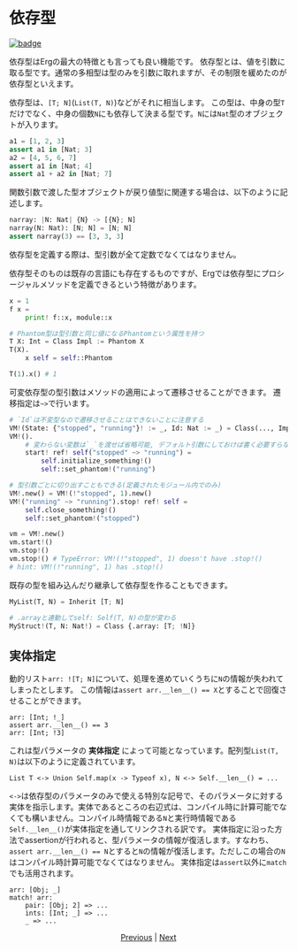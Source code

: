# 依存型

[![badge](https://img.shields.io/endpoint.svg?url=https%3A%2F%2Fgezf7g7pd5.execute-api.ap-northeast-1.amazonaws.com%2Fdefault%2Fsource_up_to_date%3Fowner%3Derg-lang%26repos%3Derg%26ref%3Dmain%26path%3Ddoc/EN/syntax/type/14_dependent.md%26commit_hash%3D00682a94603fed2b531898200a79f2b4a64d5aae)](https://gezf7g7pd5.execute-api.ap-northeast-1.amazonaws.com/default/source_up_to_date?owner=erg-lang&repos=erg&ref=main&path=doc/EN/syntax/type/14_dependent.md&commit_hash=00682a94603fed2b531898200a79f2b4a64d5aae)

依存型はErgの最大の特徴とも言っても良い機能です。
依存型とは、値を引数に取る型です。通常の多相型は型のみを引数に取れますが、その制限を緩めたのが依存型といえます。

依存型は、`[T; N]`(`List(T, N)`)などがそれに相当します。
この型は、中身の型`T`だけでなく、中身の個数`N`にも依存して決まる型です。`N`には`Nat`型のオブジェクトが入ります。

```python
a1 = [1, 2, 3]
assert a1 in [Nat; 3]
a2 = [4, 5, 6, 7]
assert a1 in [Nat; 4]
assert a1 + a2 in [Nat; 7]
```

関数引数で渡した型オブジェクトが戻り値型に関連する場合は、以下のように記述します。

```python
narray: |N: Nat| {N} -> [{N}; N]
narray(N: Nat): [N; N] = [N; N]
assert narray(3) == [3, 3, 3]
```

依存型を定義する際は、型引数が全て定数でなくてはなりません。

依存型そのものは既存の言語にも存在するものですが、Ergでは依存型にプロシージャルメソッドを定義できるという特徴があります。

```python
x = 1
f x =
    print! f::x, module::x

# Phantom型は型引数と同じ値になるPhantomという属性を持つ
T X: Int = Class Impl := Phantom X
T(X).
    x self = self::Phantom

T(1).x() # 1
```

可変依存型の型引数はメソッドの適用によって遷移させることができます。
遷移指定は`~>`で行います。

```python
# `Id`は不変型なので遷移させることはできないことに注意する
VM!(State: {"stopped", "running"}! := _, Id: Nat := _) = Class(..., Impl := Phantom! State)
VM!().
    # 変わらない変数は`_`を渡せば省略可能, デフォルト引数にしておけば書く必要すらない
    start! ref! self("stopped" ~> "running") =
        self.initialize_something!()
        self::set_phantom!("running")

# 型引数ごとに切り出すこともできる(定義されたモジュール内でのみ)
VM!.new() = VM!(!"stopped", 1).new()
VM!("running" ~> "running").stop! ref! self =
    self.close_something!()
    self::set_phantom!("stopped")

vm = VM!.new()
vm.start!()
vm.stop!()
vm.stop!() # TypeError: VM!(!"stopped", 1) doesn't have .stop!()
# hint: VM!(!"running", 1) has .stop!()
```

既存の型を組み込んだり継承して依存型を作ることもできます。

```python
MyList(T, N) = Inherit [T; N]

# .arrayと連動してself: Self(T, N)の型が変わる
MyStruct!(T, N: Nat!) = Class {.array: [T; !N]}
```

## 実体指定

動的リスト`arr: ![T; N]`について、処理を進めていくうちに`N`の情報が失われてしまったとします。
この情報は`assert arr.__len__() == X`とすることで回復させることができます。

```erg
arr: [Int; !_]
assert arr.__len__() == 3
arr: [Int; !3]
```

これは型パラメータの __実体指定__ によって可能となっています。配列型`List(T, N)`は以下のように定義されています。

```erg
List T <-> Union Self.map(x -> Typeof x), N <-> Self.__len__() = ...
```

`<->`は依存型のパラメータのみで使える特別な記号で、そのパラメータに対する実体を指示します。実体であるところの右辺式は、コンパイル時に計算可能でなくても構いません。コンパイル時情報である`N`と実行時情報である`Self.__len__()`が実体指定を通してリンクされる訳です。
実体指定に沿った方法でassertionが行われると、型パラメータの情報が復活します。すなわち、`assert arr.__len__() == N`とすると`N`の情報が復活します。ただしこの場合の`N`はコンパイル時計算可能でなくてはなりません。
実体指定は`assert`以外に`match`でも活用されます。

```erg
arr: [Obj; _]
match! arr:
    pair: [Obj; 2] => ...
    ints: [Int; _] => ...
    _ => ...
```

<p align='center'>
    <a href='./13_algebraic.md'>Previous</a> | <a href='./15_quantified.md'>Next</a>
</p>
